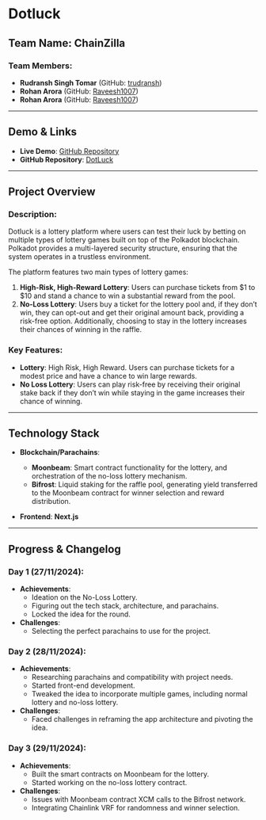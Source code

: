 # Dotluck

## Team Name: ChainZilla

### Team Members:
- **Rudransh Singh Tomar** (GitHub: [trudransh](https://github.com/trudransh))
- **Rohan Arora** (GitHub: [Raveesh1007](https://github.com/Raveesh1007))
- **Rohan Arora** (GitHub: [Raveesh1007](https://github.com/Rohanarora17))

---

## Demo & Links
- **Live Demo**: [GitHub Repository](https://github.com/trudransh/DotLuck)
- **GitHub Repository**: [DotLuck](https://github.com/trudransh/DotLuck)

---

## Project Overview

### Description:
Dotluck is a lottery platform where users can test their luck by betting on multiple types of lottery games built on top of the Polkadot blockchain. Polkadot provides a multi-layered security structure, ensuring that the system operates in a trustless environment. 

The platform features two main types of lottery games:
1. **High-Risk, High-Reward Lottery**: Users can purchase tickets from $1 to $10 and stand a chance to win a substantial reward from the pool.
2. **No-Loss Lottery**: Users buy a ticket for the lottery pool and, if they don’t win, they can opt-out and get their original amount back, providing a risk-free option. Additionally, choosing to stay in the lottery increases their chances of winning in the raffle.

### Key Features:
- **Lottery**: High Risk, High Reward. Users can purchase tickets for a modest price and have a chance to win large rewards.
- **No Loss Lottery**: Users can play risk-free by receiving their original stake back if they don’t win while staying in the game increases their chance of winning.

---

## Technology Stack

- **Blockchain/Parachains**:
  - **Moonbeam**: Smart contract functionality for the lottery, and orchestration of the no-loss lottery mechanism.
  - **Bifrost**: Liquid staking for the raffle pool, generating yield transferred to the Moonbeam contract for winner selection and reward distribution.

- **Frontend**: **Next.js**

---

## Progress & Changelog

### Day 1 (27/11/2024):
- **Achievements**: 
  - Ideation on the No-Loss Lottery.
  - Figuring out the tech stack, architecture, and parachains.
  - Locked the idea for the round.
- **Challenges**: 
  - Selecting the perfect parachains to use for the project.

### Day 2 (28/11/2024):
- **Achievements**:
  - Researching parachains and compatibility with project needs.
  - Started front-end development.
  - Tweaked the idea to incorporate multiple games, including normal lottery and no-loss lottery.
- **Challenges**:
  - Faced challenges in reframing the app architecture and pivoting the idea.

### Day 3 (29/11/2024):
- **Achievements**:
  - Built the smart contracts on Moonbeam for the lottery.
  - Started working on the no-loss lottery contract.
- **Challenges**:
  - Issues with Moonbeam contract XCM calls to the Bifrost network.
  - Integrating Chainlink VRF for randomness and winner selection.
